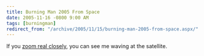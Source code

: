```yaml
---
title: Burning Man 2005 From Space
date: 2005-11-16 -0800 9:00 AM
tags: [burningman]
redirect_from: "/archive/2005/11/15/burning-man-2005-from-space.aspx/"
---
```


If you [zoom real
closely](http://www.spaceimaging.com/gallery/zoomviewer.asp?zoomifyImagePath=http://store.spaceimaging.com/e_commerce/images/zoomify/burning_man_poster&zoomifyX=0&zoomifyY=0%20&zoomifyZoom=10&zoomifyToolbar=1&zoomifyNavWin=1&location=Burning%20Man%20event%202005),
you can see me waving at the satellite.

